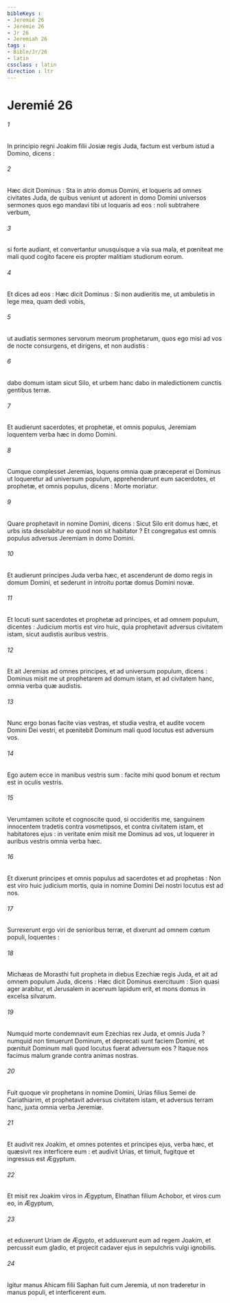 ```yaml
---
bibleKeys : 
- Jeremié 26
- Jérémie 26
- Jr 26
- Jeremiah 26
tags : 
- Bible/Jr/26
- latin
cssclass : latin
direction : ltr
---
```


# Jeremié 26

###### 1
In principio regni Joakim filii Josiæ regis Juda, factum est verbum istud a Domino, dicens :
###### 2
Hæc dicit Dominus : Sta in atrio domus Domini, et loqueris ad omnes civitates Juda, de quibus veniunt ut adorent in domo Domini universos sermones quos ego mandavi tibi ut loquaris ad eos : noli subtrahere verbum,
###### 3
si forte audiant, et convertantur unusquisque a via sua mala, et pœniteat me mali quod cogito facere eis propter malitiam studiorum eorum.
###### 4
Et dices ad eos : Hæc dicit Dominus : Si non audieritis me, ut ambuletis in lege mea, quam dedi vobis,
###### 5
ut audiatis sermones servorum meorum prophetarum, quos ego misi ad vos de nocte consurgens, et dirigens, et non audistis :
###### 6
dabo domum istam sicut Silo, et urbem hanc dabo in maledictionem cunctis gentibus terræ.
###### 7
Et audierunt sacerdotes, et prophetæ, et omnis populus, Jeremiam loquentem verba hæc in domo Domini.
###### 8
Cumque complesset Jeremias, loquens omnia quæ præceperat ei Dominus ut loqueretur ad universum populum, apprehenderunt eum sacerdotes, et prophetæ, et omnis populus, dicens : Morte moriatur.
###### 9
Quare prophetavit in nomine Domini, dicens : Sicut Silo erit domus hæc, et urbs ista desolabitur eo quod non sit habitator ? Et congregatus est omnis populus adversus Jeremiam in domo Domini.
###### 10
Et audierunt principes Juda verba hæc, et ascenderunt de domo regis in domum Domini, et sederunt in introitu portæ domus Domini novæ.
###### 11
Et locuti sunt sacerdotes et prophetæ ad principes, et ad omnem populum, dicentes : Judicium mortis est viro huic, quia prophetavit adversus civitatem istam, sicut audistis auribus vestris.
###### 12
Et ait Jeremias ad omnes principes, et ad universum populum, dicens : Dominus misit me ut prophetarem ad domum istam, et ad civitatem hanc, omnia verba quæ audistis.
###### 13
Nunc ergo bonas facite vias vestras, et studia vestra, et audite vocem Domini Dei vestri, et pœnitebit Dominum mali quod locutus est adversum vos.
###### 14
Ego autem ecce in manibus vestris sum : facite mihi quod bonum et rectum est in oculis vestris.
###### 15
Verumtamen scitote et cognoscite quod, si occideritis me, sanguinem innocentem tradetis contra vosmetipsos, et contra civitatem istam, et habitatores ejus : in veritate enim misit me Dominus ad vos, ut loquerer in auribus vestris omnia verba hæc.
###### 16
Et dixerunt principes et omnis populus ad sacerdotes et ad prophetas : Non est viro huic judicium mortis, quia in nomine Domini Dei nostri locutus est ad nos.
###### 17
Surrexerunt ergo viri de senioribus terræ, et dixerunt ad omnem cœtum populi, loquentes :
###### 18
Michæas de Morasthi fuit propheta in diebus Ezechiæ regis Juda, et ait ad omnem populum Juda, dicens : Hæc dicit Dominus exercituum : Sion quasi ager arabitur, et Jerusalem in acervum lapidum erit, et mons domus in excelsa silvarum.
###### 19
Numquid morte condemnavit eum Ezechias rex Juda, et omnis Juda ? numquid non timuerunt Dominum, et deprecati sunt faciem Domini, et pœnituit Dominum mali quod locutus fuerat adversum eos ? Itaque nos facimus malum grande contra animas nostras.
###### 20
Fuit quoque vir prophetans in nomine Domini, Urias filius Semei de Cariathiarim, et prophetavit adversus civitatem istam, et adversus terram hanc, juxta omnia verba Jeremiæ.
###### 21
Et audivit rex Joakim, et omnes potentes et principes ejus, verba hæc, et quæsivit rex interficere eum : et audivit Urias, et timuit, fugitque et ingressus est Ægyptum.
###### 22
Et misit rex Joakim viros in Ægyptum, Elnathan filium Achobor, et viros cum eo, in Ægyptum,
###### 23
et eduxerunt Uriam de Ægypto, et adduxerunt eum ad regem Joakim, et percussit eum gladio, et projecit cadaver ejus in sepulchris vulgi ignobilis.
###### 24
Igitur manus Ahicam filii Saphan fuit cum Jeremia, ut non traderetur in manus populi, et interficerent eum.
